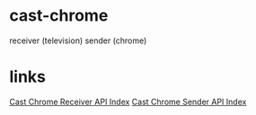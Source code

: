 cast-chrome
===========

receiver (television)
sender (chrome)

links
=====

[Cast Chrome Receiver API Index](https://developers.google.com/cast/reference/receiver/jsdoc/index-all)
[Cast Chrome Sender API Index](https://developers.google.com/cast/reference/chrome/jsdoc/index-all)
